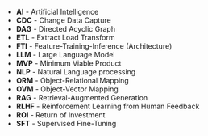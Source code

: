 - **AI** - Artificial Intelligence
- **CDC** - Change Data Capture
- **DAG** - Directed Acyclic Graph
- **ETL** - Extract Load Transform
- **FTI** - Feature-Training-Inference (Architecture)
- **LLM** - Large Language Model
- **MVP** - Minimum Viable Product
- **NLP** - Natural Language processing
- **ORM** - Object-Relational Mapping
- **OVM** - Object-Vector Mapping
- **RAG** - Retrieval-Augmented Generation
- **RLHF** - Reinforcement Learning from Human Feedback
- **ROI** - Return of Investment
- **SFT** - Supervised Fine-Tuning